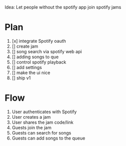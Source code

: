 Idea: Let people without the spotify app join spotify jams

# Plan
1. [x] integrate Spotify oauth
2. [] create jam
3. [] song search via spotify web api
4. [] adding songs to que
5. [] control spotify playback
6. [] add settings
7. [] make the ui nice
8. [] ship v1

# Flow
1. User authenticates with Spotify
2. User creates a jam
3. User shares the jam code/link
4. Guests join the jam
5. Guests can search for songs
6. Guests can add songs to the queue